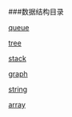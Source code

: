 ###数据结构目录

[queue]()

[tree]()

[stack](./tree/TREE.md)

[graph](./Graph/GRAPH.md)

[string](./string/STRING.md)

[array](./array/ARRAY.md)